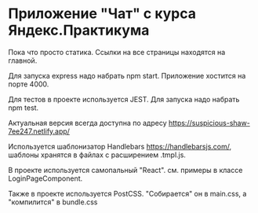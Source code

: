 # Приложение "Чат" с курса Яндекс.Практикума

Пока что просто статика. Ссылки на все страницы находятся на главной. 

Для запуска express надо набрать npm start. Приложение хостится на порте 4000.

Для тестов в проекте используется JEST. Для запуска надо набрать npm test.

Актуальная версия всегда доступна по адресу <https://suspicious-shaw-7ee247.netlify.app/>

Используется шаблонизатор Handlebars https://handlebarsjs.com/, шаблоны хранятся 
в файлах с расширением .tmpl.js.

В проекте используется самопальный "React". см. примеры в классе LoginPageComponent.

Также в проекте используется PostCSS. "Собирается" он в main.css, 
а "компилится" в bundle.css